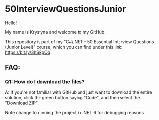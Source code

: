 # 50InterviewQuestionsJunior

Hello! 

My name is Krystyna and welcome to my GitHub.

This repository is part of my  "C#/.NET - 50 Essential Interview Questions (Junior Level)" course, which you can find under this link: https://bit.ly/3hSRpOq

## FAQ:

### Q1: How do I download the files?
A: If you're not familiar with GitHub and just want to download the entire solution, click the green button saying "Code", and then select the "Download ZIP".

Note change to running the project in .NET 6 for debugging reasons
